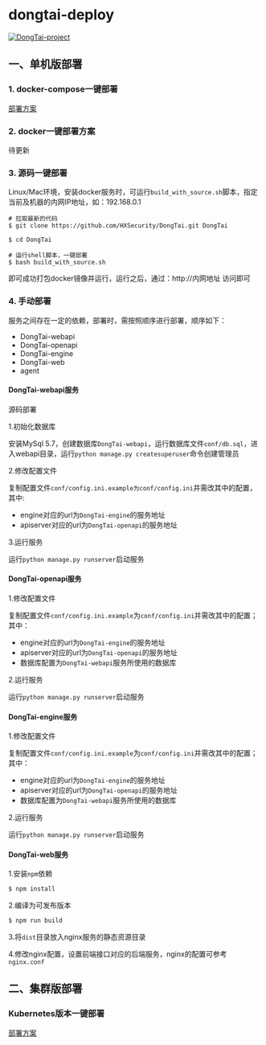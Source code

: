 # dongtai-deploy
[![DongTai-project](https://img.shields.io/badge/DongTai%20versions-beta-green)](https://huoxianclub.github.io/LingZhi/)

## 一、单机版部署

### 1. docker-compose一键部署
[部署方案](docker-compose/readme.md)

### 2. docker一键部署方案

待更新

### 3. 源码一键部署

Linux/Mac环境，安装docker服务时，可运行`build_with_source.sh`脚本，指定当前及机器的内网IP地址，如：192.168.0.1
```
# 拉取最新的代码
$ git clone https://github.com/HXSecurity/DongTai.git DongTai

$ cd DongTai

# 运行shell脚本，一键部署
$ bash build_with_source.sh
```
即可成功打包docker镜像并运行，运行之后，通过：http://内网地址 访问即可

### 4. 手动部署

服务之间存在一定的依赖，部署时，需按照顺序进行部署，顺序如下：
- DongTai-webapi
- DongTai-openapi
- DongTai-engine
- DongTai-web
- agent

#### DongTai-webapi服务

源码部署

1.初始化数据库

安装MySql 5.7，创建数据库`DongTai-webapi`，运行数据库文件`conf/db.sql`，进入webapi目录，运行`python manage.py createsuperuser`命令创建管理员

2.修改配置文件

复制配置文件`conf/config.ini.example为conf/config.ini`并需改其中的配置，其中:
- engine对应的url为`DongTai-engine`的服务地址
- apiserver对应的url为`DongTai-openapi`的服务地址

3.运行服务

运行`python manage.py runserver`启动服务

#### DongTai-openapi服务

1.修改配置文件

复制配置文件`conf/config.ini.example`为`conf/config.ini`并需改其中的配置；其中：

- engine对应的url为`DongTai-engine`的服务地址
- apiserver对应的url为`DongTai-openapi`的服务地址
- 数据库配置为`DongTai-webapi`服务所使用的数据库

2.运行服务

运行`python manage.py runserver`启动服务

#### DongTai-engine服务
1.修改配置文件

复制配置文件`conf/config.ini.example`为`conf/config.ini`并需改其中的配置；其中：

- engine对应的url为`DongTai-engine`的服务地址
- apiserver对应的url为`DongTai-openapi`的服务地址
- 数据库配置为`DongTai-webapi`服务所使用的数据库

2.运行服务

运行`python manage.py runserver`启动服务

#### DongTai-web服务
1.安装`npm`依赖
```bash
$ npm install
```

2.编译为可发布版本
```bash
$ npm run build
```

3.将`dist`目录放入nginx服务的静态资源目录

4.修改nginx配置，设置前端接口对应的后端服务，nginx的配置可参考`nginx.conf`

## 二、集群版部署
### Kubernetes版本一键部署
[部署方案](kubernetes/README.md)
